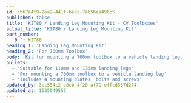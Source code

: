 ```yaml
---
id: cb67a4f9-2ea2-441f-be8c-7ab56ea496c5
published: false
title: 'KIT80 / Landing Leg Mounting Kit - CV Toolboxes'
actual_title: 'KIT80 / Landing Leg Mounting Kit'
part_number:
  '0 ': KIT80
heading_1: 'Landing Leg Mounting Kit'
heading_2: 'For 700mm Toolbox'
body: 'Kit for mounting a 700mm toolbox to a vehicle landing leg.'
bullets:
  - 'Suitable for 110mm and 135mm landing legs'
  - 'For mounting a 700mm toolbox to a vehicle landing leg'
  - 'Includes 4 mounting plates, bolts and screws'
updated_by: 3ec554c2-e8cb-4f28-af79-effcd537d274
updated_at: 1635949557
---
```

